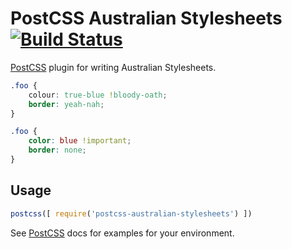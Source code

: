 # PostCSS Australian Stylesheets [![Build Status][ci-img]][ci]

[PostCSS] plugin for writing Australian Stylesheets.

[PostCSS]: https://github.com/postcss/postcss
[ci-img]:  https://travis-ci.org/dp-lewis/postcss-australian-stylesheets.svg
[ci]:      https://travis-ci.org/dp-lewis/postcss-australian-stylesheets

```css
.foo {
    colour: true-blue !bloody-oath;
    border: yeah-nah;
}
```

```css
.foo {
    color: blue !important;
    border: none;
}
```

## Usage

```js
postcss([ require('postcss-australian-stylesheets') ])
```

See [PostCSS] docs for examples for your environment.
